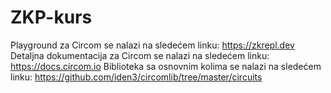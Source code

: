 # ZKP-kurs

Playground za Circom se nalazi na sledećem linku: https://zkrepl.dev
Detaljna dokumentacija za Circom se nalazi na sledećem linku: https://docs.circom.io
Biblioteka sa osnovnim kolima se nalazi na sledećem linku: https://github.com/iden3/circomlib/tree/master/circuits
